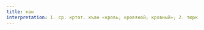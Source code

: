 ```yaml
---
title: кан
interpretation: 1. ср. кртат. къан «кровь; кровяной; кровный»; 2. тюрк. а)«рудник»; б) перен. «кладезь; источник»
---
```


